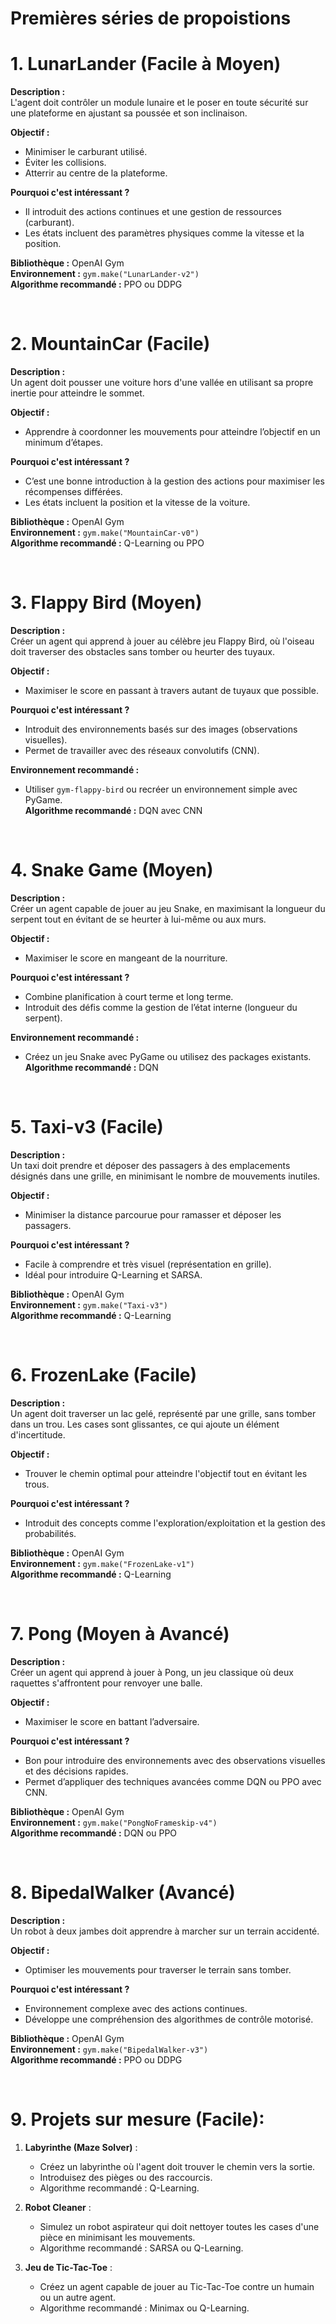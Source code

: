 # Premières séries de propoistions

# **1. LunarLander (Facile à Moyen)**  
**Description :**  
L'agent doit contrôler un module lunaire et le poser en toute sécurité sur une plateforme en ajustant sa poussée et son inclinaison.  

**Objectif :**  
- Minimiser le carburant utilisé.  
- Éviter les collisions.  
- Atterrir au centre de la plateforme.  

**Pourquoi c'est intéressant ?**  
- Il introduit des actions continues et une gestion de ressources (carburant).  
- Les états incluent des paramètres physiques comme la vitesse et la position.  

**Bibliothèque :** OpenAI Gym  
**Environnement :** `gym.make("LunarLander-v2")`  
**Algorithme recommandé :** PPO ou DDPG  

<br/>

# **2. MountainCar (Facile)**  
**Description :**  
Un agent doit pousser une voiture hors d'une vallée en utilisant sa propre inertie pour atteindre le sommet.  

**Objectif :**  
- Apprendre à coordonner les mouvements pour atteindre l’objectif en un minimum d’étapes.  

**Pourquoi c'est intéressant ?**  
- C’est une bonne introduction à la gestion des actions pour maximiser les récompenses différées.  
- Les états incluent la position et la vitesse de la voiture.  

**Bibliothèque :** OpenAI Gym  
**Environnement :** `gym.make("MountainCar-v0")`  
**Algorithme recommandé :** Q-Learning ou PPO  

<br/>

# **3. Flappy Bird (Moyen)**  
**Description :**  
Créer un agent qui apprend à jouer au célèbre jeu Flappy Bird, où l'oiseau doit traverser des obstacles sans tomber ou heurter des tuyaux.  

**Objectif :**  
- Maximiser le score en passant à travers autant de tuyaux que possible.  

**Pourquoi c'est intéressant ?**  
- Introduit des environnements basés sur des images (observations visuelles).  
- Permet de travailler avec des réseaux convolutifs (CNN).  

**Environnement recommandé :**  
- Utiliser `gym-flappy-bird` ou recréer un environnement simple avec PyGame.  
**Algorithme recommandé :** DQN avec CNN  

<br/>

# **4. Snake Game (Moyen)**  
**Description :**  
Créer un agent capable de jouer au jeu Snake, en maximisant la longueur du serpent tout en évitant de se heurter à lui-même ou aux murs.  

**Objectif :**  
- Maximiser le score en mangeant de la nourriture.  

**Pourquoi c'est intéressant ?**  
- Combine planification à court terme et long terme.  
- Introduit des défis comme la gestion de l’état interne (longueur du serpent).  

**Environnement recommandé :**  
- Créez un jeu Snake avec PyGame ou utilisez des packages existants.  
**Algorithme recommandé :** DQN  

<br/>

# **5. Taxi-v3 (Facile)**  
**Description :**  
Un taxi doit prendre et déposer des passagers à des emplacements désignés dans une grille, en minimisant le nombre de mouvements inutiles.  

**Objectif :**  
- Minimiser la distance parcourue pour ramasser et déposer les passagers.  

**Pourquoi c'est intéressant ?**  
- Facile à comprendre et très visuel (représentation en grille).  
- Idéal pour introduire Q-Learning et SARSA.  

**Bibliothèque :** OpenAI Gym  
**Environnement :** `gym.make("Taxi-v3")`  
**Algorithme recommandé :** Q-Learning  

<br/>

# **6. FrozenLake (Facile)**  
**Description :**  
Un agent doit traverser un lac gelé, représenté par une grille, sans tomber dans un trou. Les cases sont glissantes, ce qui ajoute un élément d'incertitude.  

**Objectif :**  
- Trouver le chemin optimal pour atteindre l'objectif tout en évitant les trous.  

**Pourquoi c'est intéressant ?**  
- Introduit des concepts comme l'exploration/exploitation et la gestion des probabilités.  

**Bibliothèque :** OpenAI Gym  
**Environnement :** `gym.make("FrozenLake-v1")`  
**Algorithme recommandé :** Q-Learning  

<br/>

# **7. Pong (Moyen à Avancé)**  
**Description :**  
Créer un agent qui apprend à jouer à Pong, un jeu classique où deux raquettes s'affrontent pour renvoyer une balle.  

**Objectif :**  
- Maximiser le score en battant l’adversaire.  

**Pourquoi c'est intéressant ?**  
- Bon pour introduire des environnements avec des observations visuelles et des décisions rapides.  
- Permet d’appliquer des techniques avancées comme DQN ou PPO avec CNN.  

**Bibliothèque :** OpenAI Gym  
**Environnement :** `gym.make("PongNoFrameskip-v4")`  
**Algorithme recommandé :** DQN ou PPO  


<br/>

# **8. BipedalWalker (Avancé)**  
**Description :**  
Un robot à deux jambes doit apprendre à marcher sur un terrain accidenté.  

**Objectif :**  
- Optimiser les mouvements pour traverser le terrain sans tomber.  

**Pourquoi c'est intéressant ?**  
- Environnement complexe avec des actions continues.  
- Développe une compréhension des algorithmes de contrôle motorisé.  

**Bibliothèque :** OpenAI Gym  
**Environnement :** `gym.make("BipedalWalker-v3")`  
**Algorithme recommandé :** PPO ou DDPG  

<br/>

# **9. Projets sur mesure (Facile):**

  

1. **Labyrinthe (Maze Solver)** :  
   - Créez un labyrinthe où l'agent doit trouver le chemin vers la sortie.  
   - Introduisez des pièges ou des raccourcis.  
   - Algorithme recommandé : Q-Learning.  

2. **Robot Cleaner** :  
   - Simulez un robot aspirateur qui doit nettoyer toutes les cases d'une pièce en minimisant les mouvements.  
   - Algorithme recommandé : SARSA ou Q-Learning.  

3. **Jeu de Tic-Tac-Toe** :  
   - Créez un agent capable de jouer au Tic-Tac-Toe contre un humain ou un autre agent.  
   - Algorithme recommandé : Minimax ou Q-Learning.  

